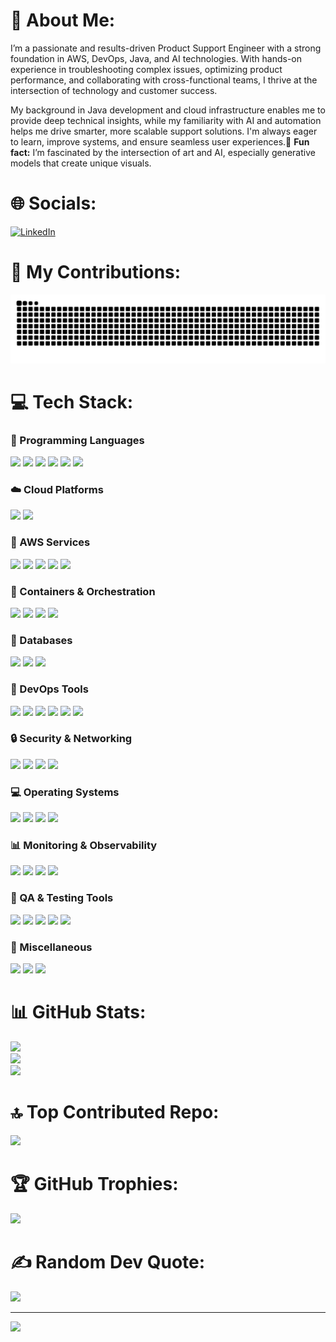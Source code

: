 <!-- ### Hi there 👋 --->
# 💫 About Me:
I’m a passionate and results-driven Product Support Engineer with a strong foundation in AWS, DevOps, Java, and AI technologies. With hands-on experience in troubleshooting complex issues, optimizing product performance, and collaborating with cross-functional teams, I thrive at the intersection of technology and customer success.

My background in Java development and cloud infrastructure enables me to provide deep technical insights, while my familiarity with AI and automation helps me drive smarter, more scalable support solutions. I'm always eager to learn, improve systems, and ensure seamless user experiences.🎉 **Fun fact:** I’m fascinated by the intersection of art and AI, especially generative models that create unique visuals.


# 🌐 Socials:
[![LinkedIn](https://img.shields.io/badge/LinkedIn-%230077B5.svg?logo=linkedin&logoColor=white)](https://www.linkedin.com/in/arpit-sachan-a13042295)



# 🐍 My Contributions:
![](https://raw.githubusercontent.com/prakhar105/prakhar105/output/github-contribution-grid-snake.svg)<br/>

# 💻 Tech Stack:
<!-- Programming Languages -->
<h3>🧠 Programming Languages</h3>
<img src="https://img.shields.io/badge/c-%2300599C.svg?style=for-the-badge&logo=c&logoColor=white"/>
<img src="https://img.shields.io/badge/c++-%2300599C.svg?style=for-the-badge&logo=c%2B%2B&logoColor=white"/>
<img src="https://img.shields.io/badge/java-%23ED8B00.svg?style=for-the-badge&logo=openjdk&logoColor=white"/>
<img src="https://img.shields.io/badge/javascript-%23323330.svg?style=for-the-badge&logo=javascript&logoColor=%23F7DF1E"/>
<img src="https://img.shields.io/badge/html5-%23E34F26.svg?style=for-the-badge&logo=html5&logoColor=white"/>
<img src="https://img.shields.io/badge/CSS-%2300599C.svg?style=for-the-badge&logo=CSS&logoColor=white"/>

<!-- Cloud Platforms -->
<h3>☁️ Cloud Platforms</h3>
<img src="https://img.shields.io/badge/AWS-%23FF9900.svg?style=for-the-badge&logo=amazon-aws&logoColor=white"/>
<img src="https://img.shields.io/badge/azure-%230072C6.svg?style=for-the-badge&logo=microsoftazure&logoColor=white"/>

<!-- AWS Services -->
<h3>🚀 AWS Services</h3>
<img src="https://img.shields.io/badge/EC2-FF8000.svg?style=for-the-badge&logo=EC2&logoColor=white"/>
<img src="https://img.shields.io/badge/RDS-FF8000.svg?style=for-the-badge&logo=RDS&logoColor=white"/>
<img src="https://img.shields.io/badge/S3-00E600.svg?style=for-the-badge&logo=S3&logoColor=white"/>
<img src="https://img.shields.io/badge/ECS-FF8000.svg?style=for-the-badge&logo=ECS&logoColor=white"/>
<img src="https://img.shields.io/badge/EKS-FF8000.svg?style=for-the-badge&logo=EKS&logoColor=white"/>

<!-- Containers & Orchestration -->
<h3>🐳 Containers & Orchestration</h3>
<img src="https://img.shields.io/badge/Docker-%23ED8B00.svg?style=for-the-badge&logo=Docker&logoColor=blue"/>
<img src="https://img.shields.io/badge/Kubernetes-%23323330.svg?style=for-the-badge&logo=Kubernetes&logoColor=blue"/>
<img src="https://img.shields.io/badge/Minikube-0099E6.svg?style=for-the-badge&logo=Minikube&logoColor=white"/>
<img src="https://img.shields.io/badge/Rancher-00CC00.svg?style=for-the-badge&logo=Rancher&logoColor=Black"/>

<!-- Databases -->
<h3>🐘 Databases</h3>
<img src="https://img.shields.io/badge/mysql-4479A1.svg?style=for-the-badge&logo=mysql&logoColor=white"/>
<img src="https://img.shields.io/badge/PostGres-4479A1.svg?style=for-the-badge&logo=PostGres&logoColor=white"/>
<img src="https://img.shields.io/badge/Microsoft%20SQL%20Server-CC2927?style=for-the-badge&logo=microsoft%20sql%20server&logoColor=white"/>

<!-- DevOps Tools -->
<h3>🧰 DevOps Tools</h3>
<img src="https://img.shields.io/badge/git-%23F05033.svg?style=for-the-badge&logo=git&logoColor=white"/>
<img src="https://img.shields.io/badge/github-%23121011.svg?style=for-the-badge&logo=github&logoColor=white"/>
<img src="https://img.shields.io/badge/gitlab-%23181717.svg?style=for-the-badge&logo=gitlab&logoColor=white"/>
<img src="https://img.shields.io/badge/BitBucket-%23323330.svg?style=for-the-badge&logo=BitBucket&logoColor=blue"/>
<img src="https://img.shields.io/badge/Jenkins-%23ED8B00.svg?style=for-the-badge&logo=Jenkins&logoColor=Red"/>
<img src="https://img.shields.io/badge/Perforce-%24325530.svg?style=for-the-badge&logo=Perforce&logoColor=blue"/>

<!-- Security & Networking -->
<h3>🔒 Security & Networking</h3>
<img src="https://img.shields.io/badge/SAML-FFFF00.svg?style=for-the-badge&logo=SAML&logoColor=orange"/>
<img src="https://img.shields.io/badge/HAR-E60026.svg?style=for-the-badge&logo=HAR&logoColor=orange"/>
<img src="https://img.shields.io/badge/WireShark-E60026.svg?style=for-the-badge&logo=WireShark&logoColor=blue"/>
<img src="https://img.shields.io/badge/BurpSuite-%12354530.svg?style=for-the-badge&logo=BurpSuite&logoColor=orange"/>

<!-- Operating Systems -->
<h3>💻 Operating Systems</h3>
<img src="https://img.shields.io/badge/LINUX-%19FF40.svg?style=for-the-badge&logo=LINUX&logoColor=RED"/>
<img src="https://img.shields.io/badge/Ubuntu-4019FF.svg?style=for-the-badge&logo=Ubuntu&logoColor=orange"/>
<img src="https://img.shields.io/badge/Rocky%20Linux-FFFF00.svg?style=for-the-badge&logo=Rocky%20Linux&logoColor=orange"/>
<img src="https://img.shields.io/badge/Red%20Hat%20Linux-FFFF00.svg?style=for-the-badge&logo=Red%20Hat%20Linux&logoColor=orange"/>

<!-- Monitoring & Observability -->
<h3>📊 Monitoring & Observability</h3>
<img src="https://img.shields.io/badge/Prometheus-00CC00.svg?style=for-the-badge&logo=Prometheus&logoColor=Black"/>
<img src="https://img.shields.io/badge/Grafana-FF1966.svg?style=for-the-badge&logo=Grafana&logoColor=Orange"/>
<img src="https://img.shields.io/badge/Kibana-FF1966.svg?style=for-the-badge&logo=Kibana&logoColor=Orange"/>
<img src="https://img.shields.io/badge/ELASTIC%20SEARCH-33BBFF.svg?style=for-the-badge&logo=ELASTIC%20SEARCH&logoColor=blue"/>

<!-- QA & Testing Tools -->
<h3>🧪 QA & Testing Tools</h3>
<img src="https://img.shields.io/badge/Postman-FF6C37?style=for-the-badge&logo=postman&logoColor=white"/>
<img src="https://img.shields.io/badge/JIRA-%FF0000.svg?style=for-the-badge&logo=JIRA&logoColor=blue"/>
<img src="https://img.shields.io/badge/Zephyr%20Enterprise-001580.svg?style=for-the-badge&logo=Zephyr%20Enterprise&logoColor=blue"/>
<img src="https://img.shields.io/badge/QAComplete-33BBFF.svg?style=for-the-badge&logo=QAComplete&logoColor=blue"/>
<img src="https://img.shields.io/badge/Collaborator-33BBFF.svg?style=for-the-badge&logo=Collaborator&logoColor=blue"/>

<!-- Misc Tools -->
<h3>🤖 Miscellaneous</h3>
<img src="https://img.shields.io/badge/OpenCv-000000?style=for-the-badge&logo=OpenCV&logoColor=white"/>
<img src="https://img.shields.io/badge/Dbeaver-4019FF.svg?style=for-the-badge&logo=Dbeaver&logoColor=orange"/>
<img src="https://img.shields.io/badge/salesforce-E60026?style=for-the-badge&logo=SF&logoColor=white"/>



 


# 📊 GitHub Stats:
![](https://github-readme-stats.vercel.app/api?username=arpitsachan2062&theme=dark&hide_border=false&include_all_commits=true&count_private=true&rank_icon=github)<br/>
![](https://github-readme-streak-stats.herokuapp.com/?user=arpitsachan2062&theme=dark&hide_border=false)<br/>
![](https://github-readme-stats.vercel.app/api/top-langs/?username=arpitsachan2062&theme=dark&hide_border=false&layout=compact)




# 🔝 Top Contributed Repo:
![](https://github-contributor-stats.vercel.app/api?username=arpitsachan2062&limit=5&theme=dark&combine_all_yearly_contributions=true)

# 🏆 GitHub Trophies:
![](https://github-profile-trophy.vercel.app/?username=arpitsachan2062&theme=radical&no-frame=false&no-bg=false&margin-w=4)


# ✍️ Random Dev Quote:
![](https://quotes-github-readme.vercel.app/api?type=horizontal&theme=radical)

---
[![](https://visitcount.itsvg.in/api?id=arpitsachan2062&icon=0&color=0)](https://visitcount.itsvg.in)


<!--
**ARPIT** is a ✨ _special_ ✨ repository because its `README.md` (this file) appears on your GitHub profile.

Here are some ideas to get you started:

- 🔭 I’m currently working on ...
- 🌱 I’m currently learning ...
- 👯 I’m looking to collaborate on ...
- 🤔 I’m looking for help with ...
- 💬 Ask me about ...
- 📫 How to reach me: ...
- 😄 Pronouns: ...
- ⚡ Fun fact: ...
-->
